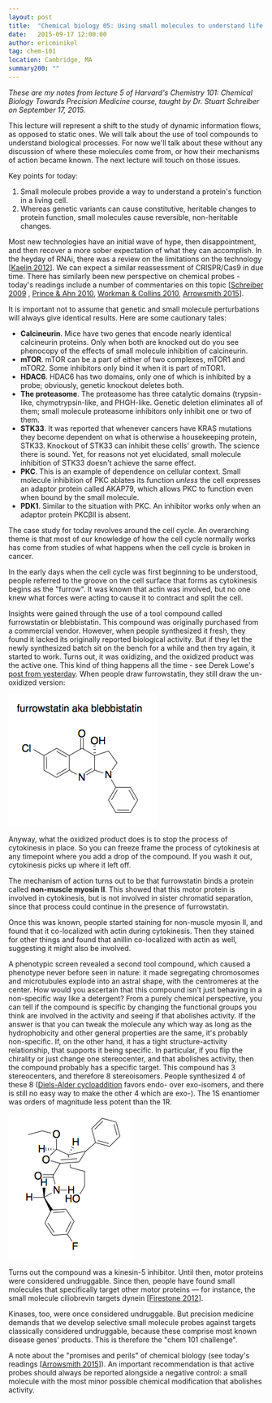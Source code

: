 ```yaml
---
layout: post
title:  "Chemical biology 05: Using small molecules to understand life processes"
date:   2015-09-17 12:00:00
author: ericminikel
tag: chem-101
location: Cambridge, MA
summary200: ""
---
```


*These are my notes from lecture 5 of Harvard's Chemistry 101: Chemical Biology Towards Precision Medicine course, taught by Dr. Stuart Schreiber on September 17, 2015.*

This lecture will represent a shift to the study of dynamic information flows, as opposed to static ones. We will talk about the use of tool compounds to understand biological processes. For now we'll talk about these without any discussion of where these molecules come from, or how their mechanisms of action became known. The next lecture will touch on those issues.

Key points for today:

1. Small molecule probes provide a way to understand a protein's function in a living cell.
2. Whereas genetic variants can cause constitutive, heritable changes to protein function, small molecules cause reversible, non-heritable changes.

Most new technologies have an initial wave of hype, then disappointment, and then recover a more sober expectation of what they can accomplish. In the heyday of RNAi, there was a review on the limitations on the technology [[Kaelin 2012]]. We can expect a similar reassessment of CRISPR/Cas9 in due time. There has similarly been new perspective on chemical probes - today's readings include a number of commentaries on this topic [[Schreiber 2009] , [Prince & Ahn 2010], [Workman & Collins 2010], [Arrowsmith 2015]].

It is important not to assume that genetic and small molecule perturbations will always give identical results. Here are some cautionary tales:

+ **Calcineurin**. Mice have two genes that encode nearly identical calcineurin proteins. Only when both are knocked out do you see phenocopy of the effects of small molecule inhibition of calcineurin.
+ **mTOR**. mTOR can be a part of either of two complexes, mTOR1 and mTOR2. Some inhibitors only bind it when it is part of mTOR1.
+ **HDAC6**. HDAC6 has two domains, only one of which is inhibited by a probe; obviously, genetic knockout deletes both.
+ **The proteasome**. The proteasome has three catalytic domains (trypsin-like, chymotrypsin-like, and PHGH-like. Genetic deletion eliminates all of them; small molecule proteasome inhibitors only inhibit one or two of them.
+ **STK33**. It was reported that whenever cancers have KRAS mutations they become dependent on what is otherwise a housekeeping protein, STK33. Knockout of STK33 can inhibit these cells' growth. The science there is sound. Yet, for reasons not yet elucidated, small molecule inhibition of STK33 doesn't achieve the same effect.
+ **PKC**. This is an example of dependence on cellular context. Small molecule inhibition of PKC ablates its function *unless* the cell expresses an adaptor protein called AKAP79, which allows PKC to function even when bound by the small molecule.
+ **PDK1**. Similar to the situation with PKC. An inhibitor works only when an adaptor protein PKC&beta;II is absent.

The case study for today revolves around the cell cycle. An overarching theme is that most of our knowledge of how the cell cycle normally works has come from studies of what happens when the cell cycle is broken in cancer.

In the early days when the cell cycle was first beginning to be understood, people referred to the groove on the cell surface that forms as cytokinesis begins as the "furrow". It was known that actin was involved, but no one knew what forces were acting to cause it to contract and split the cell.

Insights were gained through the use of a tool compound called furrowstatin or blebbistatin. This compound was originally purchased from a commercial vendor. However, when people synthesized it fresh, they found it lacked its originally reported biological activity. But if they let the newly synthesized batch sit on the bench for a while and then try again, it started to work. Turns out, it was oxidizing, and the oxidized product was the active one. This kind of thing happens all the time - see Derek Lowe's [post from yesterday](http://blogs.sciencemag.org/pipeline/archives/2015/09/16/10569). When people draw furrowstatin, they still draw the un-oxidized version:

![](/media/2015/09/furrowstatin.png)

Anyway, what the oxidized product does is to stop the process of cytokinesis in place. So you can freeze frame the process of cytokinesis at any timepoint where you add a drop of the compound. If you wash it out, cytokinesis picks up where it left off.

The mechanism of action turns out to be that furrowstatin binds a protein called **non-muscle myosin II**. This showed that this motor protein is involved in cytokinesis, but is not involved in sister chromatid separation, since that process could continue in the presence of furrowstatin.

Once this was known, people started staining for non-muscle myosin II, and found that it co-localized with actin during cytokinesis. Then they stained for other things and found that anillin co-localized with actin as well, suggesting it might also be involved.

A phenotypic screen revealed a second tool compound, which caused a phenotype never before seen in nature: it made segregating chromosomes and microtubules explode into an astral shape, with the centromeres at the center. How would you ascertain that this compound isn't just behaving in a non-specific way like a detergent? From a purely chemical perspective, you can tell if the compound is specific by changing the functional groups you think are involved in the activity and seeing if that abolishes activity. If the answer is that you can tweak the molecule any which way as long as the hydrophobicity and other general properties are the same, it's probably non-specific. If, on the other hand, it has a tight structure-activity relationship, that supports it being specific. In particular, if you flip the chirality or just change one stereocenter, and that abolishes activity, then the compound probably has a specific target. This compound has 3 stereocenters, and therefore 8 stereoisomers. People synthesized 4 of these 8 ([Diels-Alder cycloaddition](/2015/04/10/organic-chemistry-26/) favors endo- over exo-isomers, and there is still no easy way to make the other 4 which are exo-). The 1S enantiomer was orders of magnitude less potent than the 1R.

![](/media/2015/09/kinesin-5-inhibitor.png)

Turns out the compound was a kinesin-5 inhibitor. Until then, motor proteins were considered undruggable. Since then, people have found small molecules that specifically target other motor proteins &mdash; for instance, the small molecule ciliobrevin targets dynein [[Firestone 2012]].

Kinases, too, were once considered undruggable. But precision medicine demands that we develop selective small molecule probes against targets classically considered undruggable, because these comprise most known disease genes' products. This is therefore the "chem 101 challenge".

A note about the "promises and perils" of chemical biology (see today's readings [[Arrowsmith 2015]]). An important recommendation is that active probes should always be reported alongside a negative control: a small molecule with the most minor possible chemical modification that abolishes activity.

[Prince & Ahn 2010]: http://www.ncbi.nlm.nih.gov/pubmed/20188664 "Prince JT, Ahn NG. The case of the disappearing drug target. Mol Cell. 2010 Feb 26;37(4):455-6. doi: 10.1016/j.molcel.2010.02.010. PubMed PMID: 20188664."

[Kaelin 2012]: http://www.ncbi.nlm.nih.gov/pubmed/22837515 "Kaelin WG Jr. Molecular biology. Use and abuse of RNAi to study mammalian gene function. Science. 2012 Jul 27;337(6093):421-2. doi: 10.1126/science.1225787. PubMed PMID: 22837515; PubMed Central PMCID: PMC3705935."

[Workman & Collins 2010]: http://www.ncbi.nlm.nih.gov/pubmed/20609406/ "Workman P, Collins I. Probing the probes: fitness factors for small molecule tools. Chem Biol. 2010 Jun 25;17(6):561-77. doi: 10.1016/j.chembiol.2010.05.013.  Review. PubMed PMID: 20609406; PubMed Central PMCID: PMC2905514."

[Schreiber 2009]: https://www.broadinstitute.org/chembio/lab_schreiber/pubs/pdffiles/ASPIRATIONSexpectations.pdf "Stuart Schreiber. 2009. The Gap between Scientists’ Aspirations and Society’s Expectations. ChemBioChem."

[Firestone 2012]: http://www.ncbi.nlm.nih.gov/pubmed/22425997 "Firestone AJ, Weinger JS, Maldonado M, Barlan K, Langston LD, O'Donnell M, Gelfand VI, Kapoor TM, Chen JK. Small-molecule inhibitors of the AAA+ ATPase motor cytoplasmic dynein. Nature. 2012 Mar 18;484(7392):125-9. doi: 10.1038/nature10936. PubMed PMID: 22425997; PubMed Central PMCID: PMC3321072."

[Arrowsmith 2015]: http://www.ncbi.nlm.nih.gov/pubmed/26196764 "Arrowsmith CH, Audia JE, Austin C, Baell J, Bennett J, Blagg J, Bountra C, Brennan PE, Brown PJ, Bunnage ME, Buser-Doepner C, Campbell RM, Carter AJ, Cohen  P, Copeland RA, Cravatt B, Dahlin JL, Dhanak D, Edwards AM, Frye SV, Gray N, Grimshaw CE, Hepworth D, Howe T, Huber KV, Jin J, Knapp S, Kotz JD, Kruger RG, Lowe D, Mader MM, Marsden B, Mueller-Fahrnow A, Müller S, O'Hagan RC, Overington  JP, Owen DR, Rosenberg SH, Roth B, Ross R, Schapira M, Schreiber SL, Shoichet B,  Sundström M, Superti-Furga G, Taunton J, Toledo-Sherman L, Walpole C, Walters MA, Willson TM, Workman P, Young RN, Zuercher WJ. The promise and peril of chemical probes. Nat Chem Biol. 2015 Jul 21;11(8):536-41. doi: 10.1038/nchembio.1867. PubMed PMID: 26196764."



